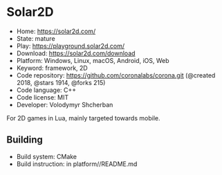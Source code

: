 # Solar2D

- Home: https://solar2d.com/
- State: mature
- Play: https://playground.solar2d.com/
- Download: https://solar2d.com/download
- Platform: Windows, Linux, macOS, Android, iOS, Web
- Keyword: framework, 2D
- Code repository: https://github.com/coronalabs/corona.git (@created 2018, @stars 1914, @forks 215)
- Code language: C++
- Code license: MIT
- Developer: Volodymyr Shcherban

For 2D games in Lua, mainly targeted towards mobile.

## Building

- Build system: CMake
- Build instruction: in platform/<platform>/README.md
